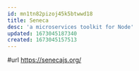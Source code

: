 ```yaml
---
id: mn1tn82pizoj45k5btwwd18
title: Seneca
desc: 'a microservices toolkit for Node'
updated: 1673045187340
created: 1673045157513
---
```


#url https://senecajs.org/